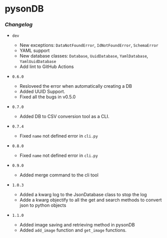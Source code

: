 # pysonDB

### _Changelog_

* `dev`
  * New exceptions: `DataNotFoundError`, `IdNotFoundError`, `SchemaError`
  * YAML support
  * New database classes: `Database`, `UuidDatabase`, `YamlDatabase`, `YamlUuidDatabase`
  * Add lint to GitHub Actions
* `0.6.0`
  * Resloveed the error when automatically creating a DB
  * Added UUID Support.
  * Fixed all the bugs in v0.5.0

* `0.7.0`
  * Added DB to CSV conversion tool as a CLI.

* `0.7.4`
  * Fixed `name` not defined error in `cli.py`

* `0.8.0`
  * Fixed `name` not defined error in `cli.py`

* `0.9.0`
  * Added merge command to the cli tool



* `1.0.3`
  * Added a kwarg log to the JsonDatabase class to stop the log
  * Adde a kwarg objectify to all the get and search methods to convert json to python objects
  
* `1.1.0`
  * Added image saving and retrieving method in pysonDB
  * Added `add_image` function and `get_image` functions.

